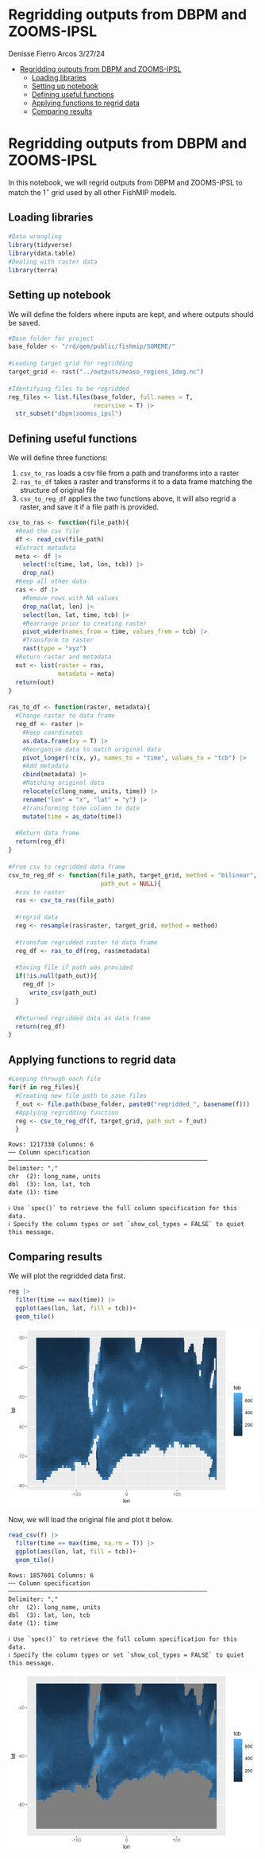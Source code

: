 Regridding outputs from DBPM and ZOOMS-IPSL
================
Denisse Fierro Arcos
3/27/24

- <a href="#regridding-outputs-from-dbpm-and-zooms-ipsl"
  id="toc-regridding-outputs-from-dbpm-and-zooms-ipsl">Regridding outputs
  from DBPM and ZOOMS-IPSL</a>
  - <a href="#loading-libraries" id="toc-loading-libraries">Loading
    libraries</a>
  - <a href="#setting-up-notebook" id="toc-setting-up-notebook">Setting up
    notebook</a>
  - <a href="#defining-useful-functions"
    id="toc-defining-useful-functions">Defining useful functions</a>
  - <a href="#applying-functions-to-regrid-data"
    id="toc-applying-functions-to-regrid-data">Applying functions to regrid
    data</a>
  - <a href="#comparing-results" id="toc-comparing-results">Comparing
    results</a>

# Regridding outputs from DBPM and ZOOMS-IPSL

In this notebook, we will regrid outputs from DBPM and ZOOMS-IPSL to
match the $1^{\circ}$ grid used by all other FishMIP models.

## Loading libraries

``` r
#Data wrangling
library(tidyverse)
library(data.table)
#Dealing with raster data
library(terra)
```

## Setting up notebook

We will define the folders where inputs are kept, and where outputs
should be saved.

``` r
#Base folder for project
base_folder <- "/rd/gem/public/fishmip/SOMEME/"

#Loading target grid for regridding
target_grid <- rast("../outputs/measo_regions_1deg.nc")

#Identifying files to be regridded
reg_files <- list.files(base_folder, full.names = T, 
                        recursive = T) |> 
  str_subset("dbpm|zoomss_ipsl")
```

## Defining useful functions

We will define three functions:  
1. `csv_to_ras` loads a csv file from a path and transforms into a
raster  
2. `ras_to_df` takes a raster and transforms it to a data frame matching
the structure of original file  
3. `csv_to_reg_df` applies the two functions above, it will also regrid
a raster, and save it if a file path is provided.

``` r
csv_to_ras <- function(file_path){
  #Read the csv file
  df <- read_csv(file_path)
  #Extract metadata
  meta <- df |> 
    select(!c(time, lat, lon, tcb)) |> 
    drop_na()
  #Keep all other data
  ras <- df |> 
    #Remove rows with NA values
    drop_na(lat, lon) |>
    select(lon, lat, time, tcb) |> 
    #Rearrange prior to creating raster
    pivot_wider(names_from = time, values_from = tcb) |> 
    #Transform to raster
    rast(type = "xyz")
  #Return raster and metadata
  out <- list(raster = ras,
              metadata = meta)
  return(out)
}

ras_to_df <- function(raster, metadata){
  #Change raster to data frame
  reg_df <- raster |>
    #Keep coordinates
    as.data.frame(xy = T) |> 
    #Reorganise data to match original data
    pivot_longer(!c(x, y), names_to = "time", values_to = "tcb") |> 
    #Add metadata
    cbind(metadata) |> 
    #Matching original data
    relocate(c(long_name, units, time)) |> 
    rename("lon" = "x", "lat" = "y") |> 
    #Transforming time column to date
    mutate(time = as_date(time))
  
  #Return data frame
  return(reg_df)
}

#From csv to regridded data frame
csv_to_reg_df <- function(file_path, target_grid, method = "bilinear",
                          path_out = NULL){
  #csv to raster
  ras <- csv_to_ras(file_path)
  
  #regrid data
  reg <- resample(ras$raster, target_grid, method = method)
  
  #transfom regridded raster to data frame
  reg_df <- ras_to_df(reg, ras$metadata)
  
  #Saving file if path was provided
  if(!is.null(path_out)){
    reg_df |> 
      write_csv(path_out)
  }
  
  #Returned regridded data as data frame
  return(reg_df)
}
```

## Applying functions to regrid data

``` r
#Looping through each file
for(f in reg_files){
  #Creating new file path to save files
  f_out <- file.path(base_folder, paste0("regridded_", basename(f)))
  #Applying regridding function
  reg <- csv_to_reg_df(f, target_grid, path_out = f_out)
  }
```

    Rows: 1217330 Columns: 6
    ── Column specification ────────────────────────────────────────────────────────
    Delimiter: ","
    chr  (2): long_name, units
    dbl  (3): lon, lat, tcb
    date (1): time

    ℹ Use `spec()` to retrieve the full column specification for this data.
    ℹ Specify the column types or set `show_col_types = FALSE` to quiet this message.

## Comparing results

We will plot the regridded data first.

``` r
reg |> 
  filter(time == max(time)) |> 
  ggplot(aes(lon, lat, fill = tcb))+
  geom_tile()
```

![](02_Regridding_data_files/figure-commonmark/unnamed-chunk-6-1.png)

Now, we will load the original file and plot it below.

``` r
read_csv(f) |> 
  filter(time == max(time, na.rm = T)) |> 
  ggplot(aes(lon, lat, fill = tcb))+
  geom_tile()
```

    Rows: 1857601 Columns: 6
    ── Column specification ────────────────────────────────────────────────────────
    Delimiter: ","
    chr  (2): long_name, units
    dbl  (3): lat, lon, tcb
    date (1): time

    ℹ Use `spec()` to retrieve the full column specification for this data.
    ℹ Specify the column types or set `show_col_types = FALSE` to quiet this message.

![](02_Regridding_data_files/figure-commonmark/unnamed-chunk-7-1.png)
